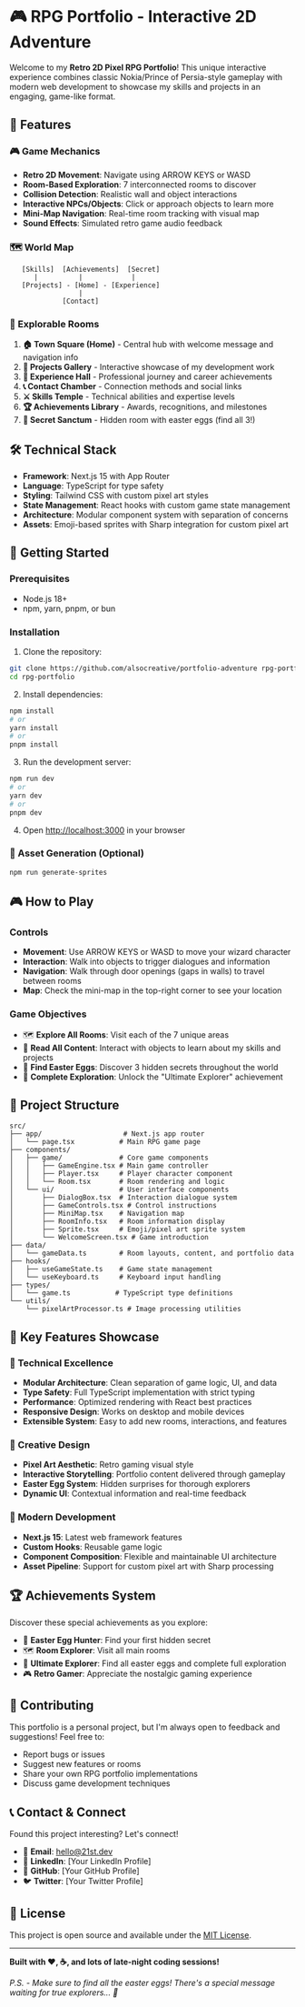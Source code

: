 # 🎮 RPG Portfolio - Interactive 2D Adventure

Welcome to my **Retro 2D Pixel RPG Portfolio**! This unique interactive experience combines classic Nokia/Prince of Persia-style gameplay with modern web development to showcase my skills and projects in an engaging, game-like format.

## 🌟 Features

### 🎮 Game Mechanics
- **Retro 2D Movement**: Navigate using ARROW KEYS or WASD
- **Room-Based Exploration**: 7 interconnected rooms to discover
- **Collision Detection**: Realistic wall and object interactions
- **Interactive NPCs/Objects**: Click or approach objects to learn more
- **Mini-Map Navigation**: Real-time room tracking with visual map
- **Sound Effects**: Simulated retro game audio feedback

### 🗺️ World Map
```
   [Skills]  [Achievements]  [Secret]
      |          |            |
   [Projects] - [Home] - [Experience]
                 |
             [Contact]
```

### 🏰 Explorable Rooms

1. **🏠 Town Square (Home)** - Central hub with welcome message and navigation info
2. **🚀 Projects Gallery** - Interactive showcase of my development work
3. **💼 Experience Hall** - Professional journey and career achievements  
4. **📞 Contact Chamber** - Connection methods and social links
5. **⚔️ Skills Temple** - Technical abilities and expertise levels
6. **🏆 Achievements Library** - Awards, recognitions, and milestones
7. **🌟 Secret Sanctum** - Hidden room with easter eggs (find all 3!)

## 🛠️ Technical Stack

- **Framework**: Next.js 15 with App Router
- **Language**: TypeScript for type safety
- **Styling**: Tailwind CSS with custom pixel art styles
- **State Management**: React hooks with custom game state management
- **Architecture**: Modular component system with separation of concerns
- **Assets**: Emoji-based sprites with Sharp integration for custom pixel art

## 🚀 Getting Started

### Prerequisites
- Node.js 18+ 
- npm, yarn, pnpm, or bun

### Installation

1. Clone the repository:
```bash
git clone https://github.com/alsocreative/portfolio-adventure rpg-portfolio
cd rpg-portfolio
```

2. Install dependencies:
```bash
npm install
# or
yarn install
# or
pnpm install
```

3. Run the development server:
```bash
npm run dev
# or
yarn dev
# or
pnpm dev
```

4. Open [http://localhost:3000](http://localhost:3000) in your browser

### 🎨 Asset Generation (Optional)
```bash
npm run generate-sprites
```

## 🎮 How to Play

### Controls
- **Movement**: Use ARROW KEYS or WASD to move your wizard character
- **Interaction**: Walk into objects to trigger dialogues and information
- **Navigation**: Walk through door openings (gaps in walls) to travel between rooms
- **Map**: Check the mini-map in the top-right corner to see your location

### Game Objectives
- 🗺️ **Explore All Rooms**: Visit each of the 7 unique areas
- 💬 **Read All Content**: Interact with objects to learn about my skills and projects
- 🥚 **Find Easter Eggs**: Discover 3 hidden secrets throughout the world
- 🎯 **Complete Exploration**: Unlock the "Ultimate Explorer" achievement

## 📁 Project Structure

```
src/
├── app/                    # Next.js app router
│   └── page.tsx           # Main RPG game page
├── components/
│   ├── game/              # Core game components
│   │   ├── GameEngine.tsx # Main game controller
│   │   ├── Player.tsx     # Player character component
│   │   └── Room.tsx       # Room rendering and logic
│   └── ui/                # User interface components
│       ├── DialogBox.tsx  # Interaction dialogue system
│       ├── GameControls.tsx # Control instructions
│       ├── MiniMap.tsx    # Navigation map
│       ├── RoomInfo.tsx   # Room information display
│       ├── Sprite.tsx     # Emoji/pixel art sprite system
│       └── WelcomeScreen.tsx # Game introduction
├── data/
│   └── gameData.ts        # Room layouts, content, and portfolio data
├── hooks/
│   ├── useGameState.ts    # Game state management
│   └── useKeyboard.ts     # Keyboard input handling
├── types/
│   └── game.ts           # TypeScript type definitions
└── utils/
    └── pixelArtProcessor.ts # Image processing utilities
```

## 🎯 Key Features Showcase

### 🔧 Technical Excellence
- **Modular Architecture**: Clean separation of game logic, UI, and data
- **Type Safety**: Full TypeScript implementation with strict typing
- **Performance**: Optimized rendering with React best practices
- **Responsive Design**: Works on desktop and mobile devices
- **Extensible System**: Easy to add new rooms, interactions, and features

### 🎨 Creative Design
- **Pixel Art Aesthetic**: Retro gaming visual style
- **Interactive Storytelling**: Portfolio content delivered through gameplay
- **Easter Egg System**: Hidden surprises for thorough explorers
- **Dynamic UI**: Contextual information and real-time feedback

### 🚀 Modern Development
- **Next.js 15**: Latest web framework features
- **Custom Hooks**: Reusable game logic
- **Component Composition**: Flexible and maintainable UI architecture
- **Asset Pipeline**: Support for custom pixel art with Sharp processing

## 🏆 Achievements System

Discover these special achievements as you explore:

- 🥚 **Easter Egg Hunter**: Find your first hidden secret
- 🗺️ **Room Explorer**: Visit all main rooms  
- 🌟 **Ultimate Explorer**: Find all easter eggs and complete full exploration
- 🎮 **Retro Gamer**: Appreciate the nostalgic gaming experience

## 🤝 Contributing

This portfolio is a personal project, but I'm always open to feedback and suggestions! Feel free to:

- Report bugs or issues
- Suggest new features or rooms
- Share your own RPG portfolio implementations
- Discuss game development techniques

## 📞 Contact & Connect

Found this project interesting? Let's connect!

- 📧 **Email**: hello@21st.dev
- 💼 **LinkedIn**: [Your LinkedIn Profile]
- 🐙 **GitHub**: [Your GitHub Profile]  
- 🐦 **Twitter**: [Your Twitter Profile]

## 📝 License

This project is open source and available under the [MIT License](LICENSE).

---

**Built with ❤️, ☕, and lots of late-night coding sessions!**

*P.S. - Make sure to find all the easter eggs! There's a special message waiting for true explorers... 🎉*
